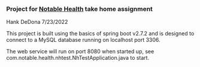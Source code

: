 ### Project for [Notable Health](https://www.noteablehealth.com) take home assignment
Hank DeDona
7/23/2022

This project is built using the basics of spring boot v2.7.2 and is designed to connect to a MySQL database running on localhost port 3306.

The web service will run on port 8080 when started up, see com.notable.health.nhtest.NhTestApplication.java to start.